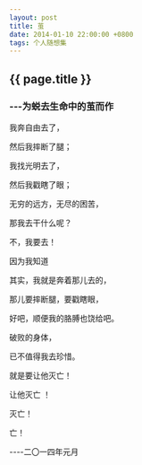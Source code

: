 ```yaml
---
layout: post
title: 茧
date: 2014-01-10 22:00:00 +0800
tags: 个人随想集
--- 
```


<h2>{{ page.title }}</h2>

<h3>---为蜕去生命中的茧而作</h3>

我奔自由去了，

然后我摔断了腿；

我找光明去了，

然后我戳瞎了眼；

无穷的远方，无尽的困苦，

那我去干什么呢？

不，我要去！

因为我知道

其实，我就是奔着那儿去的，

那儿要摔断腿，要戳瞎眼，

好吧，顺便我的胳膊也饶给吧。

破败的身体，

已不值得我去珍惜。

就是要让他灭亡！

让他灭亡 ！

灭亡！

亡！ 

----二〇一四年元月